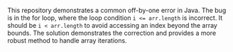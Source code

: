 This repository demonstrates a common off-by-one error in Java. The bug is in the for loop, where the loop condition `i <= arr.length` is incorrect. It should be `i < arr.length` to avoid accessing an index beyond the array bounds. The solution demonstrates the correction and provides a more robust method to handle array iterations.